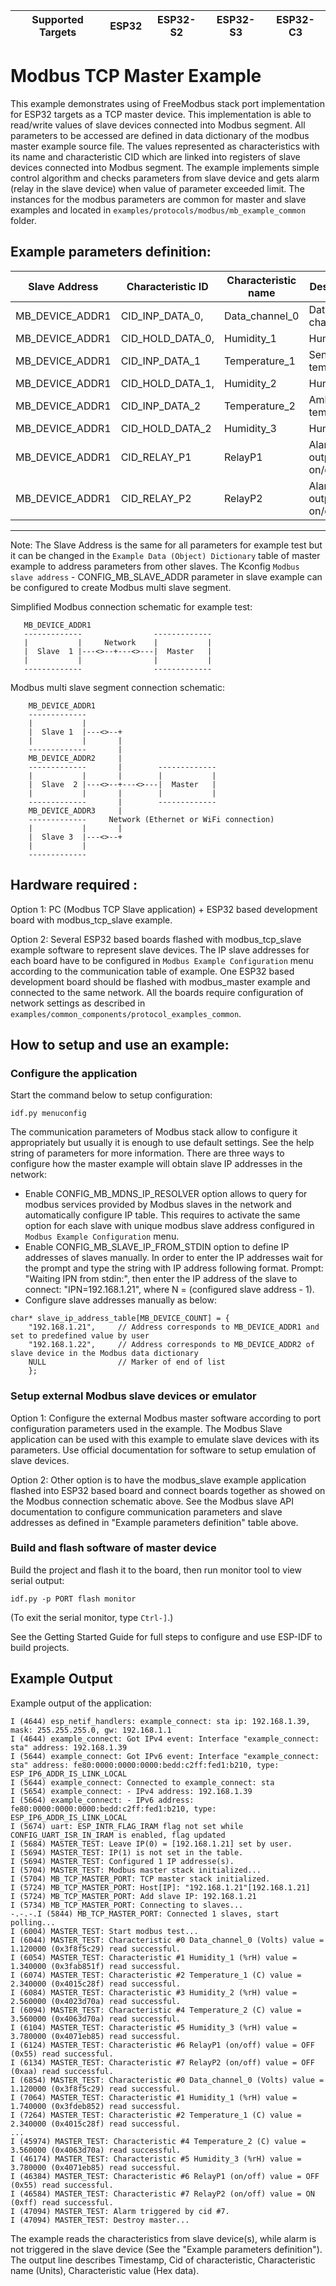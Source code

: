 | Supported Targets | ESP32 | ESP32-S2 | ESP32-S3 | ESP32-C3 |
| ----------------- | ----- | -------- | -------- | -------- |

# Modbus TCP Master Example

This example demonstrates using of FreeModbus stack port implementation for ESP32 targets as a TCP master device.
This implementation is able to read/write values of slave devices connected into Modbus segment. All parameters to be accessed are defined in data dictionary of the modbus master example source file.
The values represented as characteristics with its name and characteristic CID which are linked into registers of slave devices connected into Modbus segment.
The example implements simple control algorithm and checks parameters from slave device and gets alarm (relay in the slave device) when value of parameter exceeded limit.
The instances for the modbus parameters are common for master and slave examples and located in `examples/protocols/modbus/mb_example_common` folder.

Example parameters definition:
--------------------------------------------------------------------------------------------------
| Slave Address       | Characteristic ID    | Characteristic name  | Description                |
|---------------------|----------------------|----------------------|----------------------------|
| MB_DEVICE_ADDR1     | CID_INP_DATA_0,      | Data_channel_0       | Data channel 1             |
| MB_DEVICE_ADDR1     | CID_HOLD_DATA_0,     | Humidity_1           | Humidity 1                 |
| MB_DEVICE_ADDR1     | CID_INP_DATA_1       | Temperature_1        | Sensor temperature         |
| MB_DEVICE_ADDR1     | CID_HOLD_DATA_1,     | Humidity_2           | Humidity 2                 |
| MB_DEVICE_ADDR1     | CID_INP_DATA_2       | Temperature_2        | Ambient temperature        |
| MB_DEVICE_ADDR1     | CID_HOLD_DATA_2      | Humidity_3           | Humidity 3                 |
| MB_DEVICE_ADDR1     | CID_RELAY_P1         | RelayP1              | Alarm Relay outputs on/off |
| MB_DEVICE_ADDR1     | CID_RELAY_P2         | RelayP2              | Alarm Relay outputs on/off |
--------------------------------------------------------------------------------------------------
Note: The Slave Address is the same for all parameters for example test but it can be changed in the `Example Data (Object) Dictionary` table of master example to address parameters from other slaves.
The Kconfig ```Modbus slave address``` - CONFIG_MB_SLAVE_ADDR parameter in slave example can be configured to create Modbus multi slave segment.

Simplified Modbus connection schematic for example test:
 ```
    MB_DEVICE_ADDR1
    -------------                -------------
    |           |     Network    |           |
    |  Slave  1 |---<>--+---<>---|  Master   |
    |           |                |           |
    -------------                -------------
```
Modbus multi slave segment connection schematic:
```
    MB_DEVICE_ADDR1
    -------------
    |           |   
    |  Slave 1  |---<>--+
    |           |       |
    -------------       |
    MB_DEVICE_ADDR2     |
    -------------       |        -------------
    |           |       |        |           |
    |  Slave  2 |---<>--+---<>---|  Master   |
    |           |       |        |           |
    -------------       |        -------------
    MB_DEVICE_ADDR3     |
    -------------     Network (Ethernet or WiFi connection)
    |           |       |
    |  Slave 3  |---<>--+
    |           |
    -------------
```

## Hardware required :
Option 1:
PC (Modbus TCP Slave application) + ESP32 based development board with modbus_tcp_slave example.

Option 2:
Several ESP32 based boards flashed with modbus_tcp_slave example software to represent slave devices. The IP slave addresses for each board have to be configured in `Modbus Example Configuration` menu according to the communication table of example.
One ESP32 based development board should be flashed with modbus_master example and connected to the same network. All the boards require configuration of network settings as described in `examples/common_components/protocol_examples_common`.

## How to setup and use an example:

### Configure the application
Start the command below to setup configuration:
```
idf.py menuconfig
```

The communication parameters of Modbus stack allow to configure it appropriately but usually it is enough to use default settings.
See the help string of parameters for more information.
There are three ways to configure how the master example will obtain slave IP addresses in the network:
* Enable CONFIG_MB_MDNS_IP_RESOLVER option allows to query for modbus services provided by Modbus slaves in the network and automatically configure IP table. This requires to activate the same option for each slave with unique modbus slave address configured in `Modbus Example Configuration` menu.
* Enable CONFIG_MB_SLAVE_IP_FROM_STDIN option to define IP addresses of slaves manually. In order to enter the IP addresses wait for the prompt and type the string with IP address following format. Prompt: "Waiting IPN from stdin:", then enter the IP address of the slave to connect: "IPN=192.168.1.21", where N = (configured slave address - 1).
* Configure slave addresses manually as below:
```
char* slave_ip_address_table[MB_DEVICE_COUNT] = {
    "192.168.1.21",     // Address corresponds to MB_DEVICE_ADDR1 and set to predefined value by user
    "192.168.1.22",     // Address corresponds to MB_DEVICE_ADDR2 of slave device in the Modbus data dictionary
    NULL                // Marker of end of list
    };
```

### Setup external Modbus slave devices or emulator
Option 1:
Configure the external Modbus master software according to port configuration parameters used in the example. The Modbus Slave application can be used with this example to emulate slave devices with its parameters. Use official documentation for software to setup emulation of slave devices.

Option 2:
Other option is to have the modbus_slave example application flashed into ESP32 based board and connect boards together as showed on the Modbus connection schematic above. See the Modbus slave API documentation to configure communication parameters and slave addresses as defined in "Example parameters definition" table above.

### Build and flash software of master device
Build the project and flash it to the board, then run monitor tool to view serial output:
```
idf.py -p PORT flash monitor
```

(To exit the serial monitor, type ``Ctrl-]``.)

See the Getting Started Guide for full steps to configure and use ESP-IDF to build projects.

## Example Output
Example output of the application:
```
I (4644) esp_netif_handlers: example_connect: sta ip: 192.168.1.39, mask: 255.255.255.0, gw: 192.168.1.1
I (4644) example_connect: Got IPv4 event: Interface "example_connect: sta" address: 192.168.1.39
I (5644) example_connect: Got IPv6 event: Interface "example_connect: sta" address: fe80:0000:0000:0000:bedd:c2ff:fed1:b210, type: ESP_IP6_ADDR_IS_LINK_LOCAL
I (5644) example_connect: Connected to example_connect: sta
I (5654) example_connect: - IPv4 address: 192.168.1.39
I (5664) example_connect: - IPv6 address: fe80:0000:0000:0000:bedd:c2ff:fed1:b210, type: ESP_IP6_ADDR_IS_LINK_LOCAL
I (5674) uart: ESP_INTR_FLAG_IRAM flag not set while CONFIG_UART_ISR_IN_IRAM is enabled, flag updated
I (5684) MASTER_TEST: Leave IP(0) = [192.168.1.21] set by user.
I (5694) MASTER_TEST: IP(1) is not set in the table.
I (5694) MASTER_TEST: Configured 1 IP addresse(s).
I (5704) MASTER_TEST: Modbus master stack initialized...
I (5704) MB_TCP_MASTER_PORT: TCP master stack initialized.
I (5724) MB_TCP_MASTER_PORT: Host[IP]: "192.168.1.21"[192.168.1.21]
I (5724) MB_TCP_MASTER_PORT: Add slave IP: 192.168.1.21
I (5734) MB_TCP_MASTER_PORT: Connecting to slaves...
-.-.-.I (5844) MB_TCP_MASTER_PORT: Connected 1 slaves, start polling...
I (6004) MASTER_TEST: Start modbus test...
I (6044) MASTER_TEST: Characteristic #0 Data_channel_0 (Volts) value = 1.120000 (0x3f8f5c29) read successful.
I (6054) MASTER_TEST: Characteristic #1 Humidity_1 (%rH) value = 1.340000 (0x3fab851f) read successful.
I (6074) MASTER_TEST: Characteristic #2 Temperature_1 (C) value = 2.340000 (0x4015c28f) read successful.
I (6084) MASTER_TEST: Characteristic #3 Humidity_2 (%rH) value = 2.560000 (0x4023d70a) read successful.
I (6094) MASTER_TEST: Characteristic #4 Temperature_2 (C) value = 3.560000 (0x4063d70a) read successful.
I (6104) MASTER_TEST: Characteristic #5 Humidity_3 (%rH) value = 3.780000 (0x4071eb85) read successful.
I (6124) MASTER_TEST: Characteristic #6 RelayP1 (on/off) value = OFF (0x55) read successful.
I (6134) MASTER_TEST: Characteristic #7 RelayP2 (on/off) value = OFF (0xaa) read successful.
I (6854) MASTER_TEST: Characteristic #0 Data_channel_0 (Volts) value = 1.120000 (0x3f8f5c29) read successful.
I (7064) MASTER_TEST: Characteristic #1 Humidity_1 (%rH) value = 1.740000 (0x3fdeb852) read successful.
I (7264) MASTER_TEST: Characteristic #2 Temperature_1 (C) value = 2.340000 (0x4015c28f) read successful.
...
I (45974) MASTER_TEST: Characteristic #4 Temperature_2 (C) value = 3.560000 (0x4063d70a) read successful.
I (46174) MASTER_TEST: Characteristic #5 Humidity_3 (%rH) value = 3.780000 (0x4071eb85) read successful.
I (46384) MASTER_TEST: Characteristic #6 RelayP1 (on/off) value = OFF (0x55) read successful.
I (46584) MASTER_TEST: Characteristic #7 RelayP2 (on/off) value = ON (0xff) read successful.
I (47094) MASTER_TEST: Alarm triggered by cid #7.
I (47094) MASTER_TEST: Destroy master...
```
The example reads the characteristics from slave device(s), while alarm is not triggered in the slave device (See the "Example parameters definition"). The output line describes Timestamp, Cid of characteristic, Characteristic name (Units), Characteristic value (Hex data).

